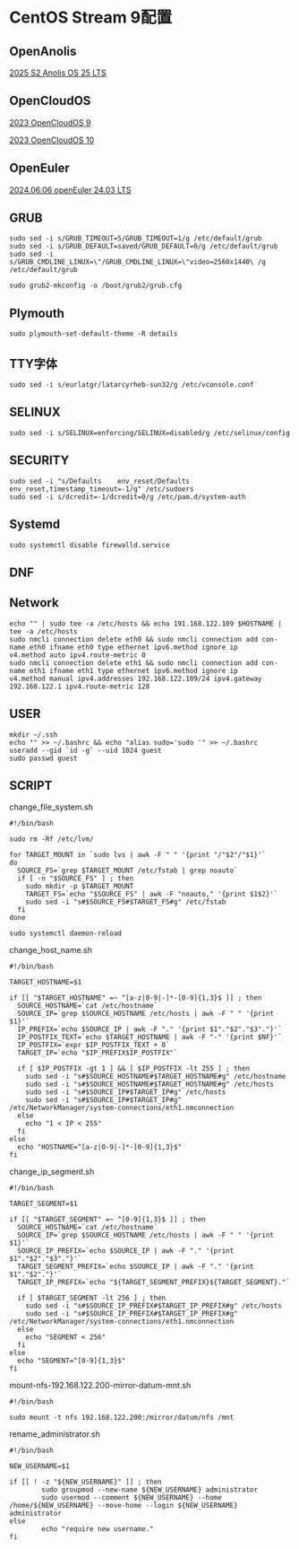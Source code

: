 # CentOS Stream 9配置

## OpenAnolis

[2025 S2 Anolis OS 25 LTS](https://gitee.com/anolis/rnotes/blob/master/anolis/policy/life-cycle.md)

## OpenCloudOS

[2023 OpenCloudOS 9](https://docs.opencloudos.org/release/oc_intro/)

[2023 OpenCloudOS 10](https://docs.opencloudos.org/release/oc_intro/)

## OpenEuler

[2024.06.06 openEuler 24.03 LTS](https://gitee.com/openeuler/release-management/blob/master/openEuler-24.03-LTS/release-plan.md)

## GRUB

``` shell
sudo sed -i s/GRUB_TIMEOUT=5/GRUB_TIMEOUT=1/g /etc/default/grub
sudo sed -i s/GRUB_DEFAULT=saved/GRUB_DEFAULT=0/g /etc/default/grub
sudo sed -i s/GRUB_CMDLINE_LINUX=\"/GRUB_CMDLINE_LINUX=\"video=2560x1440\ /g /etc/default/grub

sudo grub2-mkconfig -o /boot/grub2/grub.cfg
```

## Plymouth

``` shell
sudo plymouth-set-default-theme -R details
```

## TTY字体

``` shell
sudo sed -i s/eurlatgr/latarcyrheb-sun32/g /etc/vconsole.conf
```

## SELINUX

``` shell
sudo sed -i s/SELINUX=enforcing/SELINUX=disabled/g /etc/selinux/config
```

## SECURITY

``` shell
sudo sed -i "s/Defaults    env_reset/Defaults    env_reset,timestamp_timeout=-1/g" /etc/sudoers
sudo sed -i s/dcredit=-1/dcredit=0/g /etc/pam.d/system-auth
```

## Systemd

``` shell
sudo systemctl disable firewalld.service
```

## DNF

## Network

``` shell
echo "" | sudo tee -a /etc/hosts && echo 191.168.122.109 $HOSTNAME | tee -a /etc/hosts
sudo nmcli connection delete eth0 && sudo nmcli connection add con-name eth0 ifname eth0 type ethernet ipv6.method ignore ip
v4.method auto ipv4.route-metric 0
sudo nmcli connection delete eth1 && sudo nmcli connection add con-name eth1 ifname eth1 type ethernet ipv6.method ignore ip
v4.method manual ipv4.addresses 192.168.122.109/24 ipv4.gateway 192.168.122.1 ipv4.route-metric 128
```

## USER

``` shell
mkdir ~/.ssh
echo "" >> ~/.bashrc && echo "alias sudo='sudo '" >> ~/.bashrc
useradd --gid `id -g` --uid 1024 guest
sudo passwd guest
```

## SCRIPT

change_file_system.sh

``` text
#!/bin/bash

sudo rm -Rf /etc/lvm/

for TARGET_MOUNT in `sudo lvs | awk -F " " '{print "/"$2"/"$1}'`
do
  SOURCE_FS=`grep $TARGET_MOUNT /etc/fstab | grep noauto`
  if [ -n "$SOURCE_FS" ] ; then
    sudo mkdir -p $TARGET_MOUNT
    TARGET_FS=`echo "$SOURCE_FS" | awk -F "noauto," '{print $1$2}'`
    sudo sed -i "s#$SOURCE_FS#$TARGET_FS#g" /etc/fstab
  fi
done

sudo systemctl daemon-reload
```

change_host_name.sh

``` text
#!/bin/bash

TARGET_HOSTNAME=$1

if [[ "$TARGET_HOSTNAME" =~ ^[a-z|0-9|-]*-[0-9]{1,3}$ ]] ; then
  SOURCE_HOSTNAME=`cat /etc/hostname`
  SOURCE_IP=`grep $SOURCE_HOSTNAME /etc/hosts | awk -F " " '{print $1}'`
  IP_PREFIX=`echo $SOURCE_IP | awk -F "." '{print $1"."$2"."$3"."}'`
  IP_POSTFIX_TEXT=`echo $TARGET_HOSTNAME | awk -F "-" '{print $NF}'`
  IP_POSTFIX=`expr $IP_POSTFIX_TEXT + 0`
  TARGET_IP=`echo "$IP_PREFIX$IP_POSTFIX"`

  if [ $IP_POSTFIX -gt 1 ] && [ $IP_POSTFIX -lt 255 ] ; then
    sudo sed -i "s#$SOURCE_HOSTNAME#$TARGET_HOSTNAME#g" /etc/hostname
    sudo sed -i "s#$SOURCE_HOSTNAME#$TARGET_HOSTNAME#g" /etc/hosts
    sudo sed -i "s#$SOURCE_IP#$TARGET_IP#g" /etc/hosts
    sudo sed -i "s#$SOURCE_IP#$TARGET_IP#g" /etc/NetworkManager/system-connections/eth1.nmconnection
  else
    echo "1 < IP < 255"
  fi
else
  echo "HOSTNAME=^[a-z|0-9|-]*-[0-9]{1,3}$"
fi
```

change_ip_segment.sh

``` text
#!/bin/bash

TARGET_SEGMENT=$1

if [[ "$TARGET_SEGMENT" =~ ^[0-9]{1,3}$ ]] ; then
  SOURCE_HOSTNAME=`cat /etc/hostname`
  SOURCE_IP=`grep $SOURCE_HOSTNAME /etc/hosts | awk -F " " '{print $1}'`
  SOURCE_IP_PREFIX=`echo $SOURCE_IP | awk -F "." '{print $1"."$2"."$3"."}'`
  TARGET_SEGMENT_PREFIX=`echo $SOURCE_IP | awk -F "." '{print $1"."$2"."}'`
  TARGET_IP_PREFIX=`echo "${TARGET_SEGMENT_PREFIX}${TARGET_SEGMENT}."`

  if [ $TARGET_SEGMENT -lt 256 ] ; then
    sudo sed -i "s#$SOURCE_IP_PREFIX#$TARGET_IP_PREFIX#g" /etc/hosts
    sudo sed -i "s#$SOURCE_IP_PREFIX#$TARGET_IP_PREFIX#g" /etc/NetworkManager/system-connections/eth1.nmconnection
  else
    echo "SEGMENT < 256"
  fi
else
  echo "SEGMENT=^[0-9]{1,3}$"
fi
```

mount-nfs-192.168.122.200-mirror-datum-mnt.sh

``` text
#!/bin/bash

sudo mount -t nfs 192.168.122.200:/mirror/datum/nfs /mnt
```

rename_administrator.sh

``` text
#!/bin/bash

NEW_USERNAME=$1

if [[ ! -z "${NEW_USERNAME}" ]] ; then
        sudo groupmod --new-name ${NEW_USERNAME} administrator
        sudo usermod --comment ${NEW_USERNAME} --home /home/${NEW_USERNAME} --move-home --login ${NEW_USERNAME} administrator
else
        echo "require new username."
fi
```